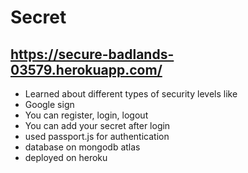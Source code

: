 # Secret

## https://secure-badlands-03579.herokuapp.com/
- Learned about different types of security levels like 
- Google sign
- You can register, login, logout
- You can add your secret after login
- used passport.js for authentication
- database on mongodb atlas
- deployed on heroku
